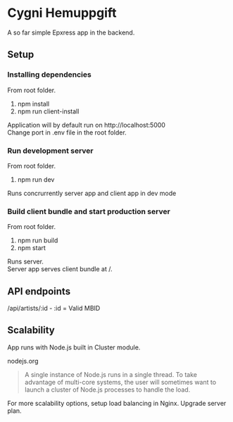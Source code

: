 # Cygni Hemuppgift

A so far simple Epxress app in the backend. 

## Setup

### Installing dependencies

From root folder.

1. npm install
1. npm run client-install

Application will by default run on http://localhost:5000  
Change port in .env file in the root folder.

### Run development server

From root folder.

1. npm run dev

Runs concrurrently server app and client app in dev mode

### Build client bundle and start production server

From root folder.

1. npm run build
1. npm start

Runs server.  
Server app serves client bundle at /.

## API endpoints

/api/artists/:id - :id = Valid MBID

## Scalability

App runs with Node.js built in Cluster module. 

nodejs.org

> A single instance of Node.js runs in a single thread. To take advantage of multi-core systems, the user will sometimes want to launch a cluster of Node.js processes to handle the load.

For more scalability options, setup load balancing in Nginx. Upgrade server plan.
